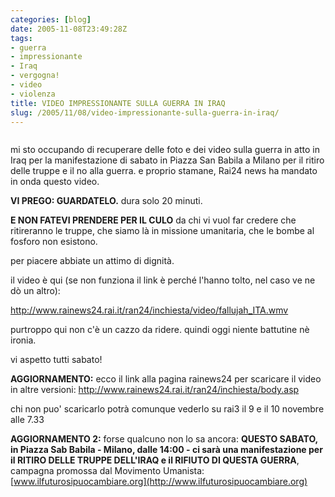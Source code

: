 ```yaml
---
categories: [blog]
date: 2005-11-08T23:49:28Z
tags:
- guerra
- impressionante
- Iraq
- vergogna!
- video
- violenza
title: VIDEO IMPRESSIONANTE SULLA GUERRA IN IRAQ
slug: /2005/11/08/video-impressionante-sulla-guerra-in-iraq/
---
```


<a href="http://www.rainews24.rai.it/ran24/inchiesta/" target='_blank'><img src='/wp-content/guerra_iraq.jpg' alt='' /></a>

mi sto occupando di recuperare delle foto e dei video sulla guerra in atto in Iraq per la manifestazione di sabato in Piazza San Babila a Milano per il ritiro delle truppe e il no alla guerra. e proprio stamane, Rai24 news ha mandato in onda questo video.
  
**VI PREGO: GUARDATELO.** dura solo 20 minuti.

**E NON FATEVI PRENDERE PER IL CULO** da chi vi vuol far credere che ritireranno le truppe, che siamo là in missione umanitaria, che le bombe al fosforo non esistono.
  
per piacere abbiate un attimo di dignità.

il video è qui (se non funziona il link è perché l'hanno tolto, nel caso ve ne dò un altro):
  
<http://www.rainews24.rai.it/ran24/inchiesta/video/fallujah_ITA.wmv>

purtroppo qui non c'è un cazzo da ridere. quindi oggi niente battutine nè ironia.
  
vi aspetto tutti sabato!

**AGGIORNAMENTO:** ecco il link alla pagina rainews24 per scaricare il video in altre versioni: <http://www.rainews24.rai.it/ran24/inchiesta/body.asp>
  
chi non puo' scaricarlo potrà comunque vederlo su rai3 il 9 e il 10 novembre alle 7.33

**AGGIORNAMENTO 2:** forse qualcuno non lo sa ancora: **QUESTO SABATO, in Piazza Sab Babila - Milano, dalle 14:00 - ci sarà una manifestazione per il RITIRO DELLE TRUPPE DELL'IRAQ e il RIFIUTO DI QUESTA GUERRA**, campagna promossa dal Movimento Umanista: [www.ilfuturosipuocambiare.org](http://www.ilfuturosipuocambiare.org)